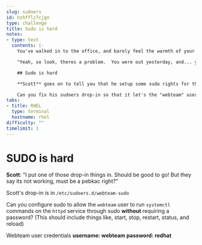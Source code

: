```yaml
---
slug: sudoers
id: hzhfflz7cjgn
type: challenge
title: Sudo is hard
notes:
- type: text
  contents: |-
    You've walked in to the office, and barely feel the warmth of your first mug of coffee when your boss, **Scott**, calmly walks up to you.

    "Yeah, so look, theres a problem.  You were out yesterday, and... you know, I _couldn't_ bother you because of that pesky company policy thing...  Anyway, you know before being a manager, I did the same work as you, so I handled a few things for you.  You're welcome!"

    ## Sudo is hard

    **Scott** goes on to tell you that he setup some sudo rights for the web guys.  "They just want to be able to manage httpd.  Must be on some kinda power trip over there in the web group." he says.

    Can you fix his sudoers drop-in so that it let's the "webteam" user restart (and otherwise manage) httpd via systemd?  **Scott** got started on one in `/etc/sudoers.d/webteam-sudo` but..well.. Contrary to his belief, it's not working.
tabs:
- title: RHEL
  type: terminal
  hostname: rhel
difficulty: ""
timelimit: 1
---
```

# SUDO is hard

**Scott**: "I put one of those drop-in things in.  Should be good to go! But they say its not working, must be a pebkac right?"

Scott's drop-in is in ```/etc/sudoers.d/webteam-sudo```

Can you configure sudo to allow the `webteam` user to run `systemctl` commands on the `httpd` service through sudo **without** requiring a password? (This should include things like, start, stop, restart, status, and reload)

Webteam user credentials
**username: webteam
password: redhat**